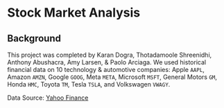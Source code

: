 # Stock Market Analysis

## Background
This project was completed by Karan Dogra, Thotadamoole Shreenidhi, Anthony Abushacra, Amy Larsen, & Paolo Arciaga. We used historical financial data on 10 technology & automotive companies: Apple `AAPL`, Amazon `AMZN`, Google `GOOG`, Meta `META`, Microsoft `MSFT`, General Motors `GM`, Honda `HMC`, Toyota `TM`, Tesla `TSLA`, and Volkswagen `VWAGY`. 

Data Source: [Yahoo Finance](https://finance.yahoo.com/) 

